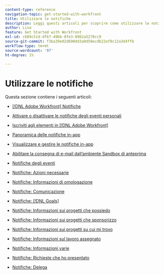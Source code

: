 ```yaml
---
content-type: reference
navigation-topic: get-started-with-workfront
title: Utilizzare le notifiche
description: Leggi questi articoli per scoprire come utilizzare le notifiche in Adobe Workfront.
author: Lisa
feature: Get Started with Workfront
exl-id: c609c51d-df67-49bb-8fe3-8962a5270cc9
source-git-commit: f3ba39e02d690dd3a0d50ecdb22af0c12a3d4ffb
workflow-type: tm+mt
source-wordcount: '97'
ht-degree: 1%

---
```


# Utilizzare le notifiche

Questa sezione contiene i seguenti articoli:

* [[!DNL Adobe Workfront] Notifiche](../../workfront-basics/using-notifications/wf-notifications.md)
* [Attivare o disattivare le notifiche degli eventi personali](../../workfront-basics/using-notifications/activate-or-deactivate-your-own-event-notifications.md)
* [Iscriviti agli elementi in [!DNL Adobe Workfront]](../../workfront-basics/using-notifications/subscribe-to-items-in-workfront.md)
* [Panoramica delle notifiche in-app](../../workfront-basics/using-notifications/in-app-notifications-overview.md)
* [Visualizzare e gestire le notifiche in-app](../../workfront-basics/using-notifications/view-and-manage-in-app-notifications.md)
* [Abilitare la consegna di e-mail dall’ambiente Sandbox di anteprima](../../workfront-basics/using-notifications/enable-delivery-emails-from-preview-sandbox-environment.md)
* [Notifiche degli eventi](../../workfront-basics/using-notifications/event-notifications.md)

   <!--
  <li data-mc-conditions="QuicksilverOrClassic.Draft mode"><a href="../../workfront-basics/using-notifications/opt-out-of-email-notifications.md" class="MCXref xref" xrefformat="{para}">Opt out of email notifications</a> </li>
  -->

* [Notifiche: Azioni necessarie](../../workfront-basics/using-notifications/notifications-action-needed.md)
* [Notifiche: Informazioni di omologazione](../../workfront-basics/using-notifications/notifications-approval-information.md)
* [Notifiche: Comunicazione](../../workfront-basics/using-notifications/notifications-communication.md)
* [Notifiche: [!DNL Goals]](../../workfront-basics/using-notifications/notifications-goals.md)
* [Notifiche: Informazioni sui progetti che possiedo](../../workfront-basics/using-notifications/notifications-information-about-projects-i-own.md)
* [Notifiche: Informazioni sui progetti che sponsorizzo](../../workfront-basics/using-notifications/notifications-information-about-projects-i-sponsor.md)
* [Notifiche: Informazioni sui progetti su cui mi trovo](../../workfront-basics/using-notifications/notifications-information-about-projects-im-on.md)
* [Notifiche: Informazioni sul lavoro assegnato](../../workfront-basics/using-notifications/notifications-information-about-work-assigned-to-me.md)
* [Notifiche: Informazioni varie](../../workfront-basics/using-notifications/notifications-misc-information.md)
* [Notifiche: Richieste che ho presentato](../../workfront-basics/using-notifications/notifications-requests-i-have-made.md)
* [Notifiche: Delega](../../workfront-basics/using-notifications/notifications-delegation.md)
